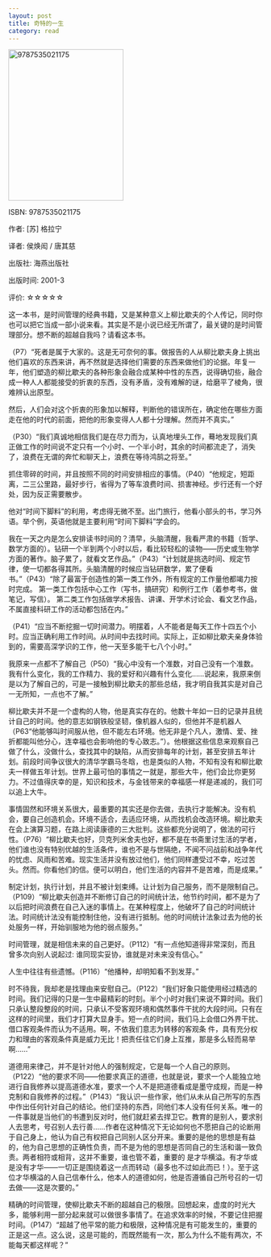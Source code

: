```yaml
---
layout: post
title: 奇特的一生
category: read
---
```

<img src="/images/2012/12/9787535021175-228x300.jpg" alt="9787535021175" width="228" height="300" class="cover" />

ISBN: 9787535021175

作者: [苏] 格拉宁 

译者: 侯焕闳 / 唐其慈

出版社: 海燕出版社

出版时间: 2001-3

评价: ☆☆☆☆☆

这一本书，是时间管理的经典书籍，又是某种意义上柳比歇夫的个人传记，同时你也可以把它当成一部小说来看。其实是不是小说已经无所谓了，最关键的是时间管理部分。想不断的超越自我吗？请看这本书。

（P7）“死者是属于大家的。这是无可奈何的事。做报告的人从柳比歇夫身上挑出他们喜欢的东西来讲，再不然就是选择他们需要的东西来做他们的论据。年复一年，他们塑造的柳比歇夫的各种形象会融合成某种中性的东西，说得确切些，融合成一种人人都能接受的折衷的东西，没有矛盾，没有难解的谜，给磨平了棱角，很难辨认出原型。

然后，人们会对这个折衷的形象加以解释，判断他的错误所在，确定他在哪些方面走在他的时代的前面，把他的形象变得人人都十分理解。然而并不真实。”

（P30）“我们真诚地相信我们是在尽力而为，认真地埋头工作，蓦地发现我们真正做工作的时间说不定只有一个小时、一个半小时，其余的时间都流走了，消失了，浪费在无谓的奔忙和聊天上，浪费在等待鸿鹄之将至。”

抓住零碎的时间，并且按照不同的时间安排相应的事情。（P40）“他规定，短距离，二三公里路，最好步行，省得为了等车浪费时间、损害神经。步行还有一个好处，因为反正需要散步。

他对“时间下脚料”的利用，考虑得无微不至。出门旅行，他看小部头的书，学习外语。举个例，英语他就是主要利用“时间下脚料”学会的。

我在一天之内是怎么安排读书时间的？清早，头脑清醒，我看严肃的书籍（哲学、数学方面的）。钻研一个半到两个小时以后，看比较轻松的读物——历史或生物学方面的著作。脑子累了，就看文艺作品。”（P43）“计划就是挑选时间、规定节律，使一切都各得其所。头脑清醒的时候应当钻研数学，累了便看书。”（P43）“除了最富于创造性的第一类工作外，所有规定的工作量他都竭力按时完成。
第一类工作包括中心工作（写书，搞研究）和例行工作（着参考书，做笔记，写信）。
第二类工作包括做学术报告、讲课、开学术讨论会、看文艺作品，不属直接科研工作的活动都包括在内。”

（P41）“应当不断挖掘一切时间潜力。明摆着，人不能者是每天工作十四五个小时。应当正确利用工作时间。从时间中去找时间。实际上，正如柳比歇夫亲身体验到的，需要高深学识的工作，他一天至多能干七八个小时。”

我原来一点都不了解自己（P50）“我心中没有一个准数，对自己没有一个准数。我有什么变化，我的工作精力、我的爱好和兴趣有什么变化……说起来，我原来倒是以为了解自己的，可是一接触到柳比歇夫的那些总结，我才明自我其实是对自己一无所知，一点也不了解。”

柳比歇夫并不是一个虚构的人物，他是真实存在的。他数十年如一日的记录并且统计自己的时间。他的意志如钢铁般坚韧，像机器人似的，但他并不是机器人（P63“他能够叫时间服从他，但不能左右环境。他无非是个凡人，激情、爱、挫折都能叫他分心，连幸福也会影响他的专心致志。”）。他根据这些信息来观察自己做了什么，没做什么，查找其中的缺陷，从而安排每年的计划，甚至安排五年计划。前段时间争议很大的清华学霸马冬晗，也是类似的人物，不知有没有和柳比歇夫一样做五年计划。世界上最可怕的事情之一就是，那些大牛，他们会比你更努力。不过值得庆幸的是，知识和技术，与金钱带来的幸福感一样是递减的，我们可以追上大牛。

事情固然和环境关系很大，最重要的其实还是你去做，去执行才能解决。没有机会，要自己创造机会。环境不适合，去适应环境，从而找机会改造环境。柳比歇夫在会上演算习题，在路上阅读康德的三大批判。这些都充分说明了，做法的可行性。（P76）“柳比歇夫也好，贝克列米舍夫也好，都不是在书斋里讨生活的学者，他们谁也没有特别优越的生活条件，谁也不是与世隔绝，不闻不问战前和战争年代的忧虑、风雨和苦难。现实生活并没有放过他们，他们同样遭受过不幸，吃过苦头。然而。你看他们的信。便可以明白，他们生活的内容并不是苦难，而是成果。”

制定计划，执行计划，并且不被计划束缚。让计划为自己服务，而不是限制自己。（P109）“柳比歇夫创造并不断修订自己的时间统计法，他节约时间，都不是为了以后把时间浪费在自己入迷的事情上。在某种程度上，他破坏了自己的时间统计法。时间统计法没有能控制住他，没有进行抵制。他的时间统计法象过去为他的长处服务一样，开始驯服地为他的弱点服务。”

时间管理，就是相信未来的自己更好。（P112）“有一点他知道得非常深刻，而且曾多次向别人说起过: 谁同现实妥协，谁就是对未来没有信心。”

人生中往往有些遗憾。（P116）“他播种，却明知看不到发芽。”

时不待我，我却老是找理由来安慰自己。（P122）“我们好象只能使用经过精选的时间。我们记得的只是一生中最精彩的时刻。半个小时对我们来说不算时间。我们只承认整段整段的时间，只承认不受客观环境和偶然事件干扰的大段时间。只有在这样的时间里，我们才打算大显身手。短一点的时间，我们马上会借口外界干扰、借口客观条件而认为不适用。啊，不依我们意志为转移的客观条
件，具有充分权力和理由的客观条件真是威力无比！把责任往它们身上互推，那是多么轻而易举啊……”

道德用来律己，并不是针对他人的强制规定，它是每一个人自己的原则。（P122）“他的要求不同——他要求真正的道德，也就是说，要求一个人能独立地进行自我修养以提高道德水准，要求一个人不是把道德看成是墨守成规，而是一种克制和自我修养的过程。”（P143）“我认识一些作家，他们从未从自己所写的东西中作出任何针对自己的结论。他们坚持的东西，同他们本人没有任何关系。唯一的一件事就是当他们的书遭到反对时，他们就赶紧去捍卫它。教育的是别人，要求别人去思考，号召别人去行善……作者在这种情况下无论如何也不愿把自己的论断用于自己身上，他认为自己有权把自己同别人区分开来。重要的是他的思想是有益的，他为自己思想的正确性负责，而不是为他的思想是否同自己的生活和谐一致负责。两者相符或相背，这并不重要，谁也管不着，重要的
是才华横溢。有才华或是没有才华——一切正是围绕着这一点而转动（最多也不过如此而已！）。至于这位才华横溢的人自己信奉什么，他本人的道德如何，他是否遵循自己所号召的一切去做——这是次要的。”

精确的时间管理，使柳比歇夫不断的超越自己的极限。回想起来，虚度的时光大多，能够利用一部分起来就可以做很多事情了。在追求效率的时候，不要记住把握时间。（P147）“超越了他平常的能力和极限，这种情况是有可能发生的，重要的正是这一点。这么说，这是可能的，而既然能有一次，那么为什么不能有两次，不能每天都这样呢？”
